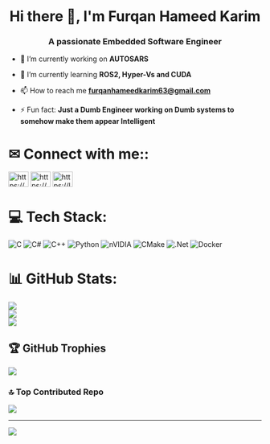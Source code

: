 
<h1 align="center">Hi there 👋, I'm Furqan Hameed Karim</h1>
<h3 align="center">A passionate Embedded Software Engineer</h3>

- 🔭 I’m currently working on **AUTOSARS**

- 🌱 I’m currently learning **ROS2, Hyper-Vs and CUDA**

- 📫 How to reach me **furqanhameedkarim63@gmail.com**

- ⚡ Fun fact: **Just a Dumb Engineer working on Dumb systems to somehow make them appear Intelligent**

# ✉ Connect with me::
<p align="left">
<a href="https://linkedin.com/in/https://www.linkedin.com/in/fhkarim/" target="blank"><img align="center" src="https://raw.githubusercontent.com/rahuldkjain/github-profile-readme-generator/master/src/images/icons/Social/linked-in-alt.svg" alt="https://www.linkedin.com/in/fhkarim/" height="30" width="40" /></a>
<a href="https://www.hackerrank.com/https://www.hackerrank.com/profile/fhkarim" target="blank"><img align="center" src="https://raw.githubusercontent.com/rahuldkjain/github-profile-readme-generator/master/src/images/icons/Social/hackerrank.svg" alt="https://www.hackerrank.com/profile/fhkarim" height="30" width="40" /></a>
<a href="https://www.leetcode.com/https://leetcode.com/u/fhkarim/" target="blank"><img align="center" src="https://raw.githubusercontent.com/rahuldkjain/github-profile-readme-generator/master/src/images/icons/Social/leet-code.svg" alt="https://leetcode.com/u/fhkarim/" height="30" width="40" /></a>
</p>




# 💻 Tech Stack:

![C](https://img.shields.io/badge/c-%2300599C.svg?style=for-the-badge&logo=c&logoColor=white) ![C#](https://img.shields.io/badge/c%23-%23239120.svg?style=for-the-badge&logo=csharp&logoColor=white) ![C++](https://img.shields.io/badge/c++-%2300599C.svg?style=for-the-badge&logo=c%2B%2B&logoColor=white) ![Python](https://img.shields.io/badge/python-3670A0?style=for-the-badge&logo=python&logoColor=ffdd54) ![nVIDIA](https://img.shields.io/badge/cuda-000000.svg?style=for-the-badge&logo=nVIDIA&logoColor=green) ![CMake](https://img.shields.io/badge/CMake-%23008FBA.svg?style=for-the-badge&logo=cmake&logoColor=white) ![.Net](https://img.shields.io/badge/.NET-5C2D91?style=for-the-badge&logo=.net&logoColor=white) ![Docker](https://img.shields.io/badge/docker-%230db7ed.svg?style=for-the-badge&logo=docker&logoColor=white)
# 📊 GitHub Stats:
![](https://github-readme-stats.vercel.app/api?username=FurqanHKarim&theme=dark&hide_border=false&include_all_commits=false&count_private=true)<br/>
![](https://nirzak-streak-stats.vercel.app/?user=FurqanHKarim&theme=dark&hide_border=false)<br/>
![](https://github-readme-stats.vercel.app/api/top-langs/?username=FurqanHKarim&theme=dark&hide_border=false&include_all_commits=false&count_private=true&layout=compact)

## 🏆 GitHub Trophies
![](https://github-profile-trophy.vercel.app/?username=FurqanHKarim&theme=github_dark&no-frame=false&no-bg=true&margin-w=4)

### 🔝 Top Contributed Repo
![](https://github-contributor-stats.vercel.app/api?username=FurqanHKarim&limit=5&theme=dark&combine_all_yearly_contributions=true)

---
[![](https://visitcount.itsvg.in/api?id=FurqanHKarim&icon=0&color=0)](https://visitcount.itsvg.in)

